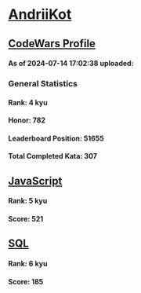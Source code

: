 # [AndriiKot](https://www.codewars.com/users/AndriiKot)
## [CodeWars Profile](https://www.codewars.com/users/AndriiKot)
#### As of 2024-07-14 17:02:38 uploaded:
### General Statistics
#### Rank: 4 kyu
#### Honor: 782
#### Leaderboard Position: 51655
#### Total Completed Kata: 307

## [JavaScript](https://github.com/AndriiKot/JavaScript__CodeWars)
#### Rank: 5 kyu
#### Score: 521

## [SQL](https://github.com/AndriiKot/SQL__CodeWars)
#### Rank: 6 kyu
#### Score: 185
